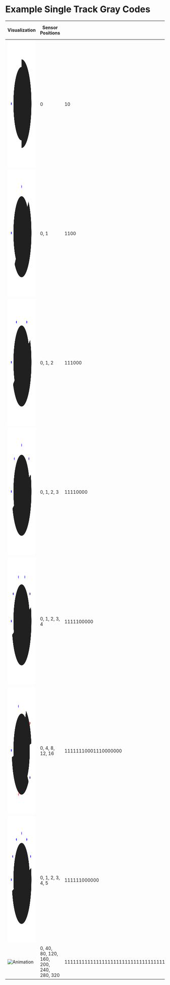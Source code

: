 # Example Single Track Gray Codes
| Visualization | Sensor Positions | Track | Position Lookup Table |
| ---- | ---- | ---- | ---- |
| <img src="1S_2T_20250725_085623.gif" alt="Animation" width="400" height="400"> | 0 | 10 | TODO |
| <img src="2S_4T_20250725_085551.gif" alt="Animation" width="400" height="400"> | 0, 1 | 1100 | TODO |
| <img src="3S_6T_20250725_085438.gif" alt="Animation" width="400" height="400"> | 0, 1, 2 | 111000 | TODO |
| <img src="4S_8T_20250725_085340.gif" alt="Animation" width="400" height="400"> | 0, 1, 2, 3 | 11110000 | TODO |
| <img src="5S_10T_20250725_085252.gif" alt="Animation" width="400" height="400"> | 0, 1, 2, 3, 4 | 1111100000 | TODO |
| <img src="5S_20T_20250725_084954.gif" alt="Animation" width="400" height="400"> | 0, 4, 8, 12, 16 | 11111110001110000000 | TODO |
| <img src="6S_12T_20250725_085155.gif" alt="Animation" width="400" height="400"> | 0, 1, 2, 3, 4, 5 | 111111000000 | TODO |
| <img src="9S_360T_20250725_084908.gif" alt="Animation" width="400" height="400"> | 0, 40, 80, 120, 160, 200, 240, 280, 320 | 111111111111111111111111111111111111111111111111111111000000000000000001111000000111111100000000000000000000000000111110001111111111111111111000000000000000000000000000000001100001111111110000000000000000001111111111111111100011110000000000000001111110000011111100111001111000000000001110011111111000111110000000111110000001111111001111110000000000000000001100 | TODO |
